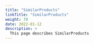 ```yaml
---
title: "SimilarProducts"
linkTitle: "SimilarProducts"
weight: 70
date: 2022-01-12
description: >
  This page describes SimilarProducts
---
```


